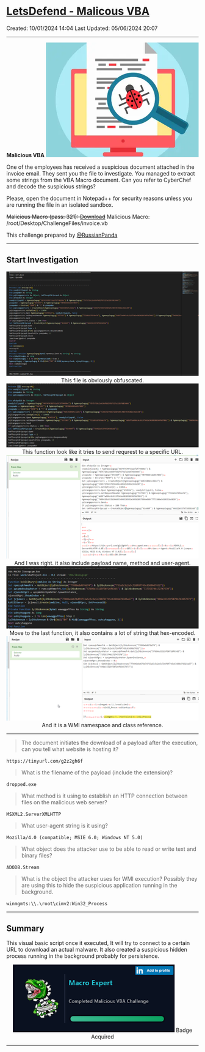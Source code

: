 # [LetsDefend - Malicous VBA](https://app.letsdefend.io/challenge/Malicious-VBA)
Created: 10/01/2024 14:04
Last Updated: 05/06/2024 20:07
* * *
<div align=center>

**Malicious VBA**
![a686d83413674b7ba6628728287f9f07.png](/resources/a686d83413674b7ba6628728287f9f07.png)
</div>

One of the employees has received a suspicious document attached in the invoice email. They sent you the file to investigate. You managed to extract some strings from the VBA Macro document. Can you refer to CyberChef and decode the suspicious strings?

Please, open the document in Notepad++ for security reasons unless you are running the file in an isolated sandbox.

~~Malicious Macro (pass: 321): [Download](https://files-ld.s3.us-east-2.amazonaws.com/invoice.zip)~~
Malicious Macro: /root/Desktop/ChallengeFiles/invoice.vb

This challenge prepared by [@RussianPanda](https://www.linkedin.com/in/an-fam-868921105/)
* * *
## Start Investigation
<div align=center>

![b234f7db516574107f62c7bb0a629795.png](/resources/b234f7db516574107f62c7bb0a629795.png)
This file is obviously obfuscated.
![7e33dbcad18bb62415ba8f0788ef44c9.png](/resources/7e33dbcad18bb62415ba8f0788ef44c9.png)
This function look like it tries to send requrest to a specific URL.
![e2bdbced22ef8ce2d899ae738e3a328c.png](/resources/e2bdbced22ef8ce2d899ae738e3a328c.png)
And I was right. it also include payload name, method and user-agent.
![f5657ad010926bdf1e62c7d7f3a43619.png](/resources/f5657ad010926bdf1e62c7d7f3a43619.png)
Move to the last function, it also contains a lot of string that hex-encoded.
![6c56f18a4420e79588bfb96bc7c1a5c6.png](/resources/6c56f18a4420e79588bfb96bc7c1a5c6.png)
And it is a WMI namespace and class reference.
</div>

* * *
>The document initiates the download of a payload after the execution, can you tell what website is hosting it?
```
https://tinyurl.com/g2z2gh6f
```

> What is the filename of the payload (include the extension)?
```
dropped.exe
```

> What method is it using to establish an HTTP connection between files on the malicious web server?
```
MSXML2.ServerXMLHTTP
```

> What user-agent string is it using?
```
Mozilla/4.0 (compatible; MSIE 6.0; Windows NT 5.0)
```

> What object does the attacker use to be able to read or write text and binary files?
```
ADODB.Stream
```

>What is the object the attacker uses for WMI execution? Possibly they are using this to hide the suspicious application running in the background.
```
winmgmts:\\.\root\cimv2:Win32_Process
```

* * *
## Summary
This visual basic script once it executed, It will try to connect to a certain URL to download an actual malware. It also created a suspicious hidden process running in the background probably for persistence. 

<div align=center>

![00873fa03ebea65517701a10f8bb743d.png](/resources/00873fa03ebea65517701a10f8bb743d.png)
Badge Acquired
</div>

* * *